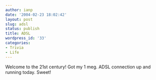 ```yaml
---
author: ianp
date: '2004-02-23 18:02:42'
layout: post
slug: adsl
status: publish
title: ADSL
wordpress_id: '33'
categories:
- Trivia
- Life
---
```


Welcome to the 21st century! Got my 1 meg. ADSL connection up and
running today. Sweet!
